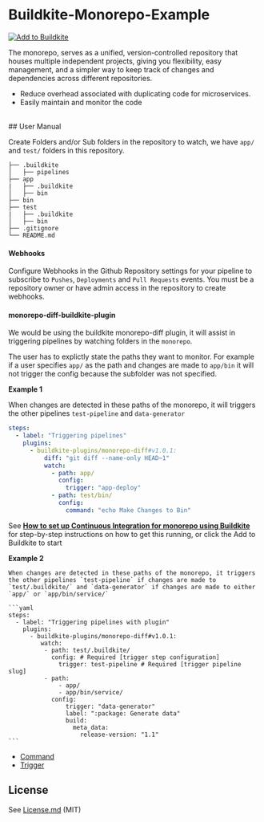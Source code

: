 # Buildkite-Monorepo-Example



[![Add to Buildkite](https://buildkite.com/button.svg)](https://buildkite.com/new)


The monorepo, serves as a unified, version-controlled repository that houses multiple independent projects, giving you flexibility, easy management, and a simpler way to keep track of changes and dependencies across different repositories.

* Reduce overhead associated with duplicating code for microservices.
* Easily maintain and monitor the code


<br/>  
## User Manual

Create Folders and/or Sub folders in the repository to watch, we have `app/` and `test/` folders in this repository. 

```
├── .buildkite
│   ├── pipelines
├── app
|   ├── .buildkite
│   ├── bin
├── bin
├── test
|   ├── .buildkite
│   ├── bin
├── .gitignore
└── README.md

```

#### Webhooks

Configure Webhooks in the Github Repository settings for your pipeline to subscribe to `Pushes`, `Deployments` and `Pull Requests` events. You must be a repository owner or have admin access in the repository to create webhooks.



#### monorepo-diff-buildkite-plugin
We would be using the buildkite monorepo-diff plugin, it will assist in triggering pipelines by watching folders in the `monorepo`.

The user has to explictly state the paths they want to monitor. For example if a user specifies `app/` as the path and changes are made to `app/bin` it will not trigger the config because the subfolder was not specified.


**Example 1**
<br/>

When changes are detected in these paths of the monorepo, it will triggers the other pipelines `test-pipeline` and `data-generator`

```yaml
steps:
  - label: "Triggering pipelines"
    plugins:
      - buildkite-plugins/monorepo-diff#v1.0.1:
          diff: "git diff --name-only HEAD~1"
          watch:
            - path: app/
              config:
                trigger: "app-deploy"
            - path: test/bin/
              config:
                command: "echo Make Changes to Bin"
```

See [**How to set up Continuous Integration for monorepo using Buildkite**](https://adikari.medium.com/set-up-continuous-integration-for-monorepo-using-buildkite-61539bb0ed76) for step-by-step instructions on how to get this running, or click the Add to Buildkite to start


 **Example 2**
    <br/>
    
    When changes are detected in these paths of the monorepo, it triggers the other pipelines `test-pipeline` if changes are made to `test/.buildkite/` and `data-generator` if changes are made to either `app/` or `app/bin/service/`

    ```yaml
    steps:
      - label: "Triggering pipelines with plugin"
        plugins:
          - buildkite-plugins/monorepo-diff#v1.0.1:
             watch:           
              - path: test/.buildkite/
                config: # Required [trigger step configuration]
                  trigger: test-pipeline # Required [trigger pipeline slug]
              - path:
                  - app/
                  - app/bin/service/
                config:
                    trigger: "data-generator"
                    label: ":package: Generate data"
                    build:
                      meta_data:
                        release-version: "1.1"
    ```
      
- [Command](https://buildkite.com/docs/pipelines/command-step)
- [Trigger](https://buildkite.com/docs/pipelines/trigger-step)




## License

See [License.md](License.md) (MIT)

